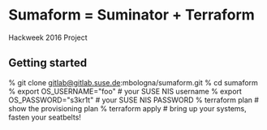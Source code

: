 # Sumaform = Suminator + Terraform

Hackweek 2016 Project

## Getting started

% git clone gitlab@gitlab.suse.de:mbologna/sumaform.git
% cd sumaform
% export OS_USERNAME="foo" # your SUSE NIS username
% export OS_PASSWORD="s3kr1t" # your SUSE NIS PASSWORD
% terraform plan # show the provisioning plan
% terraform apply # bring up your systems, fasten your seatbelts!

